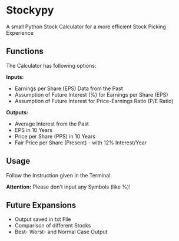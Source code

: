 # Stockypy
A small Python Stock Calculator for a more efficient Stock Picking Experience


## Functions

The Calculator has following options:


**Inputs:**

  - Earnings per Share (EPS) Data from the Past
  - Assumption of Future Interest (%) for Earnings per Share (EPS)
  - Assumption of Future Interest for Price-Earnings Ratio (P/E Ratio)


**Outputs:**

  - Average Interest from the Past
  - EPS in 10 Years
  - Price per Share (PPS) in 10 Years
  - Fair Price per Share (Present) - with 12% Interest/Year


## Usage

Follow the Instruction given in the Terminal.

**Attention:**
Please don't input any Symbols (like %)!


## Future Expansions

  - Output saved in txt File
  - Comparison of different Stocks
  - Best- Worst- and Normal Case Output
